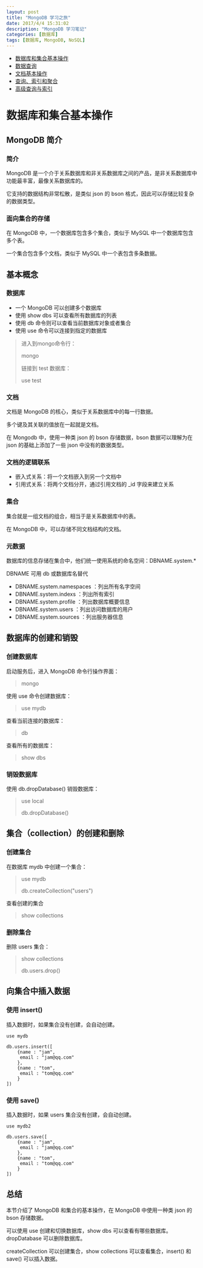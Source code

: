 ```yaml
---
layout: post
title: "MongoDB 学习之旅"
date: 2017/4/4 15:31:02 
description: "MongoDB 学习笔记"
categories: [数据库]
tags: [数据库, MongoDB, NoSQL]
---
```


* [数据库和集合基本操作](#1)
* [数据查询](#2)
* [文档基本操作](#3)
* [查询、索引和聚合](#4)
* [高级查询与索引](#5)


# <span id="1">数据库和集合基本操作</span>

## MongoDB 简介

### 简介

MongoDB 是一个介于关系数据库和非关系数据库之间的产品，是非关系数据库中功能最丰富，最像关系数据库的。

它支持的数据结构非常松散，是类似 json 的 bson 格式，因此可以存储比较复杂的数据类型。

### 面向集合的存储

在 MongoDB 中，一个数据库包含多个集合，类似于 MySQL 中一个数据库包含多个表。

一个集合包含多个文档，类似于 MySQL 中一个表包含多条数据。

## 基本概念

### 数据库

* 一个 MongoDB 可以创建多个数据库
* 使用 show dbs 可以查看所有数据库的列表
* 使用 db 命令则可以查看当前数据库对象或者集合
* 使用 use 命令可以连接到指定的数据库

> 进入到mongo命令行：
>
> mongo
> 
> 链接到 test 数据库：
> 
> use test


### 文档

文档是 MongoDB 的核心，类似于关系数据库中的每一行数据。

多个键及其关联的值放在一起就是文档。

在 Mongodb 中，使用一种类 json 的 bson 存储数据，bson 数据可以理解为在 json 的基础上添加了一些 json 中没有的数据类型。

### 文档的逻辑联系

* 嵌入式关系：将一个文档嵌入到另一个文档中
* 引用式关系：将两个文档分开，通过引用文档的 _id 字段来建立关系

### 集合

集合就是一组文档的组合，相当于是关系数据库中的表。

在 MongoDB 中，可以存储不同文档结构的文档。

### 元数据

数据库的信息存储在集合中，他们统一使用系统的命名空间：DBNAME.system.* 

DBNAME 可用 db 或数据库名替代

* DBNAME.system.namespaces ：列出所有名字空间
* DBNAME.system.indexs ：列出所有索引
* DBNAME.system.profile ：列出数据库概要信息
* DBNAME.system.users ：列出访问数据库的用户
* DBNAME.system.sources ：列出服务器信息

## 数据库的创建和销毁

### 创建数据库

启动服务后，进入 MongoDB 命令行操作界面：

> mongo

使用 use 命令创建数据库：

> use mydb

查看当前连接的数据库：

> db

查看所有的数据库：

> show dbs

### 销毁数据库

使用 db.dropDatabase() 销毁数据库：

> use local
> 
> db.dropDatabase()


## 集合（collection）的创建和删除

### 创建集合

在数据库 mydb 中创建一个集合：

> use mydb
> 
> db.createCollection("users")

查看创建的集合

> show collections

### 删除集合

删除 users 集合：

> show collections
> 
> db.users.drop()


## 向集合中插入数据

### 使用 insert()

插入数据时，如果集合没有创建，会自动创建。

	use mydb 
	
	db.users.insert([
		{name : "jam",
		 email : "jam@qq.com"
		},
		{name : "tom",
		 email : "tom@qq.com"
		}
	])

### 使用 save()

插入数据时，如果 users 集合没有创建，会自动创建。

	use mydb2
	
	db.users.save([
		{name : "jam",
		 email : "jam@qq.com"
		},
		{name : "tom",
		 email : "tom@qq.com"
		}
	])


## 总结

本节介绍了 MongoDB 和集合的基本操作，在 MongoDB 中使用一种类 json 的 bson 存储数据。

可以使用 use 创建和切换数据库，show dbs 可以查看有哪些数据库。dropDatabase 可以删除数据库。

createCollection 可以创建集合，show collections 可以查看集合，insert() 和 save() 可以插入数据。